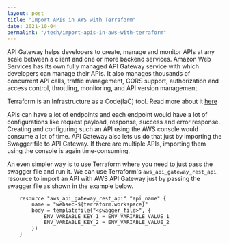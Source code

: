 ```yaml
---
layout: post
title: "Import APIs in AWS with Terraform"
date: 2021-10-04
permalink: "/tech/import-apis-in-aws-with-terraform"
---
```


API Gateway helps developers to create, manage and monitor APIs at any scale between a client and one or more backend services. Amazon Web Services has its own fully managed API Gateway service with which developers can manage their APIs. It also manages thousands of concurrent API calls, traffic management, CORS support, authorization and access control, throttling, monitoring, and API version management.

Terraform is an Infrastructure as a Code(IaC) tool. Read more about it [here](2021/10/03/gitops-in-kafka)

<!--more-->

APIs can have a lot of endpoints and each endpoint would have a lot of configurations like request payload, response, success and error response. Creating and configuring such an API using the AWS console would consume a lot of time. API Gateway also lets us do that just by importing the Swagger file to API Gateway. If there are multiple APIs, importing them using the console is again time-consuming.

An even simpler way is to use Terraform where you need to just pass the swagger file and run it. We can use Terraform's `aws_api_gateway_rest_api` resource to import an API with AWS API Gateway just by passing the swagger file as shown in the example below.

```
    resource "aws_api_gateway_rest_api" "api_name" {
        name = "websec-${terraform.workspace}"
        body = templatefile("<swagger_file>", {
            ENV_VARIABLE_KEY_1 = ENV_VARIABLE_VALUE_1
            ENV_VARIABLE_KEY_2 = ENV_VARIABLE_VALUE_2
        })
    }
```
